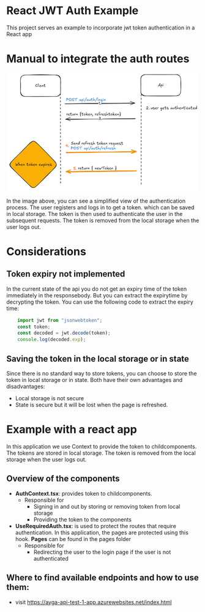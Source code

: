 # React JWT Auth Example
This project serves an example to incorporate jwt token authentication in a React app

# Manual to integrate the auth routes
![alt text](public/auth-clientside.png)

In the image above, you can see a simplified view of the authentication process.
The user registers and logs in to get a token. which can be saved in local storage. The token is then used to authenticate the user in the subsequent requests. The token is removed from the local storage when the user logs out.

# Considerations
## Token expiry not implemented
In the current state of the api you do not get an expiry time of the token immediately in the responsebody. But you can extract the expirytime by decrypting the token. You can use the following code to extract the expiry time:

```javascript
	import jwt from "jsonwebtoken";
	const token;
	const decoded = jwt.decode(token);
	console.log(decoded.exp);
```
## Saving the token in the local storage or in state
  Since there is no standard way to store tokens, you can choose to store the token in local storage or in state. Both have their own advantages and disadvantages:
  - Local storage is not secure
  - State is secure but it will be lost when the page is refreshed.

# Example with a react app
In this application we use Context to provide the token to childcomponents. The tokens are stored in local storage. The token is removed from the local storage when the user logs out.

## Overview of the components
- **AuthContext.tsx**: provides token to childcomponents.
	- Responsible for
    	- Signing in and out by storing or removing token from local storage
		- Providing the token to the components
- **UseRequiredAuth.tsx**: is used to protect the routes that require authentication. In this application, the pages are protected using this hook. **Pages** can be found in the pages folder
	- Responsible for
	 	- Redirecting the user to the login page if the user is not authenticated

## Where to find available endpoints and how to use them:
- visit https://ayga-api-test-1-app.azurewebsites.net/index.html

